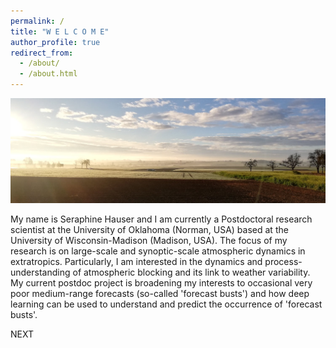```yaml
---
permalink: /
title: "W E L C O M E"
author_profile: true
redirect_from: 
  - /about/
  - /about.html
---
```


![Editing a markdown file for a talk](/images/Webpage.png)

My name is Seraphine Hauser and I am currently a Postdoctoral research scientist at the University of Oklahoma (Norman, USA) based at the University of Wisconsin-Madison (Madison, USA). The focus of my research is on large-scale and synoptic-scale atmospheric dynamics in extratropics. Particularly, I am interested in the dynamics and process-understanding of atmospheric blocking and its link to weather variability. My current postdoc project is broadening my interests to occasional very poor medium-range forecasts (so-called 'forecast busts') and how deep learning can be used to understand and predict the occurrence of 'forecast busts'. 

NEXT
